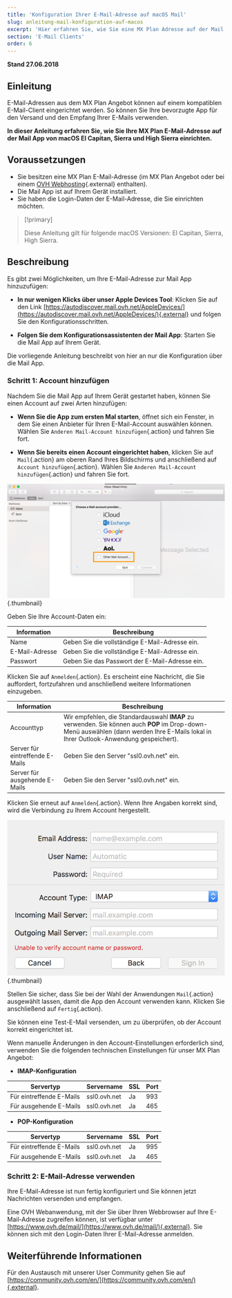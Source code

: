 ```yaml
---
title: 'Konfiguration Ihrer E-Mail-Adresse auf macOS Mail'
slug: anleitung-mail-konfiguration-auf-macos
excerpt: 'Hier erfahren Sie, wie Sie eine MX Plan Adresse auf der Mail App von macOS El Capitan, Sierra und High Sierra einrichten.'
section: 'E-Mail Clients'
order: 6
---
```


**Stand 27.06.2018**

## Einleitung

E-Mail-Adressen aus dem MX Plan Angebot können auf einem kompatiblen E-Mail-Client eingerichtet werden. So können Sie Ihre bevorzugte App für den Versand und den Empfang Ihrer E-Mails verwenden.

**In dieser Anleitung erfahren Sie, wie Sie Ihre MX Plan E-Mail-Adresse auf der Mail App von macOS El Capitan, Sierra und High Sierra einrichten.**

## Voraussetzungen

- Sie besitzen eine MX Plan E-Mail-Adresse (im MX Plan Angebot oder bei einem [OVH Webhosting](https://www.ovh.de/hosting/){.external} enthalten).
- Die Mail App ist auf Ihrem Gerät installiert.
- Sie haben die Login-Daten der E-Mail-Adresse, die Sie einrichten möchten.

> [!primary]
>
> Diese Anleitung gilt für folgende macOS Versionen: El Capitan, Sierra, High Sierra.
>

## Beschreibung

Es gibt zwei Möglichkeiten, um Ihre E-Mail-Adresse zur Mail App hinzuzufügen:

- **In nur wenigen Klicks über unser Apple Devices Tool**: Klicken Sie auf den Link [https://autodiscover.mail.ovh.net/AppleDevices/](https://autodiscover.mail.ovh.net/AppleDevices/){.external} und folgen Sie den Konfigurationsschritten.

- **Folgen Sie dem Konfigurationsassistenten der Mail App**: Starten Sie die Mail App auf Ihrem Gerät.

Die vorliegende Anleitung beschreibt von hier an nur die Konfiguration über die Mail App.

### Schritt 1: Account hinzufügen

Nachdem Sie die Mail App auf Ihrem Gerät gestartet haben, können Sie einen Account auf zwei Arten hinzufügen:

- **Wenn Sie die App zum ersten Mal starten**, öffnet sich ein Fenster, in dem Sie einen Anbieter für Ihren E-Mail-Account auswählen können. Wählen Sie `Anderen Mail-Account hinzufügen`{.action} und fahren Sie fort.

- **Wenn Sie bereits einen Account eingerichtet haben**, klicken Sie auf `Mail`{.action} am oberen Rand Ihres Bildschirms und anschließend auf `Account hinzufügen`{.action}. Wählen Sie `Anderen Mail-Account hinzufügen`{.action} und fahren Sie fort.

![mx plan](images/configuration-mail-macos-step1.png){.thumbnail}

Geben Sie Ihre Account-Daten ein:

|Information|Beschreibung|
|---|---|
|Name|Geben Sie die vollständige E-Mail-Adresse ein.|
|E-Mail-Adresse|Geben Sie die vollständige E-Mail-Adresse ein.|
|Passwort|Geben Sie das Passwort der E-Mail-Adresse ein.|

Klicken Sie auf `Anmelden`{.action}. Es erscheint eine Nachricht, die Sie auffordert, fortzufahren und anschließend weitere Informationen einzugeben.

|Information|Beschreibung|
|---|---|
|Accounttyp|Wir empfehlen, die Standardauswahl **IMAP** zu verwenden. Sie können auch **POP** im Drop-down-Menü auswählen (dann werden Ihre E-Mails lokal in Ihrer Outlook-Anwendung gespeichert).|
|Server für eintreffende E-Mails|Geben Sie den Server "ssl0.ovh.net" ein.|
|Server für ausgehende E-Mails|Geben Sie den Server "ssl0.ovh.net" ein.|

Klicken Sie erneut auf `Anmelden`{.action}. Wenn Ihre Angaben korrekt sind, wird die Verbindung zu Ihrem Account hergestellt.

![mx plan](images/configuration-mail-macos-step2.png){.thumbnail}

Stellen Sie sicher, dass Sie bei der Wahl der Anwendungen `Mail`{.action} ausgewählt lassen, damit die App den Account verwenden kann. Klicken Sie anschließend auf `Fertig`{.action}.

Sie können eine Test-E-Mail versenden, um zu überprüfen, ob der Account korrekt eingerichtet ist.

Wenn manuelle Änderungen in den Account-Einstellungen erforderlich sind, verwenden Sie die folgenden technischen Einstellungen für unser MX Plan Angebot:

- **IMAP-Konfiguration**

|Servertyp|Servername|SSL|Port|
|---|---|---|---|
|Für eintreffende E-Mails|ssl0.ovh.net|Ja|993|
|Für ausgehende E-Mails|ssl0.ovh.net|Ja|465| 

- **POP-Konfiguration**

|Servertyp|Servername|SSL|Port|
|---|---|---|---|
|Für eintreffende E-Mails|ssl0.ovh.net|Ja|995|
|Für ausgehende E-Mails|ssl0.ovh.net|Ja|465|

### Schritt 2: E-Mail-Adresse verwenden

Ihre E-Mail-Adresse ist nun fertig konfiguriert und Sie können jetzt Nachrichten versenden und empfangen.

Eine OVH Webanwendung, mit der Sie über Ihren Webbrowser auf Ihre E-Mail-Adresse zugreifen können, ist verfügbar unter [https://www.ovh.de/mail/](https://www.ovh.de/mail/){.external}. Sie können sich mit den Login-Daten Ihrer E-Mail-Adresse anmelden.


## Weiterführende Informationen

Für den Austausch mit unserer User Community gehen Sie auf [https://community.ovh.com/en/](https://community.ovh.com/en/){.external}.
